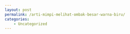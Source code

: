 ```yaml
---
layout: post
permalink: /arti-mimpi-melihat-ombak-besar-warna-biru/
categories:
    - Uncategorized
---
```



